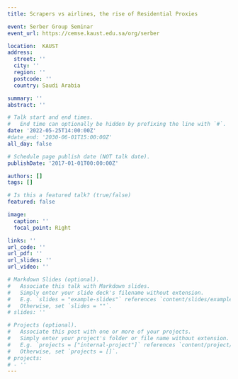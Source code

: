 ```yaml
---
title: Scrapers vs airlines, the rise of Residential Proxies

event: Serber Group Seminar
event_url: https://cemse.kaust.edu.sa/org/serber

location:  KAUST
address:
  street: ''
  city: ''
  region: ''
  postcode: ''
  country: Saudi Arabia 

summary: ''
abstract: ''

# Talk start and end times.
#   End time can optionally be hidden by prefixing the line with `#`.
date: '2022-05-25T14:00:00Z'
#date_end: '2030-06-01T15:00:00Z'
all_day: false

# Schedule page publish date (NOT talk date).
publishDate: '2017-01-01T00:00:00Z'

authors: []
tags: []

# Is this a featured talk? (true/false)
featured: false

image:
  caption: ''
  focal_point: Right

links: ''
url_code: ''
url_pdf: ''
url_slides: ''
url_video: ''

# Markdown Slides (optional).
#   Associate this talk with Markdown slides.
#   Simply enter your slide deck's filename without extension.
#   E.g. `slides = "example-slides"` references `content/slides/example-slides.md`.
#   Otherwise, set `slides = ""`.
# slides: ''

# Projects (optional).
#   Associate this post with one or more of your projects.
#   Simply enter your project's folder or file name without extension.
#   E.g. `projects = ["internal-project"]` references `content/project/deep-learning/index.md`.
#   Otherwise, set `projects = []`.
# projects:
# - ''
---
```


